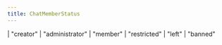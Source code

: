 ```yaml
---
title: ChatMemberStatus
---
```


<div class="font-mono whitespace-pre"><span class="opacity-50">|</span> <span>&quot;creator&quot;</span>
<span class="opacity-50">|</span> <span>&quot;administrator&quot;</span>
<span class="opacity-50">|</span> <span>&quot;member&quot;</span>
<span class="opacity-50">|</span> <span>&quot;restricted&quot;</span>
<span class="opacity-50">|</span> <span>&quot;left&quot;</span>
<span class="opacity-50">|</span> <span>&quot;banned&quot;</span></div>

